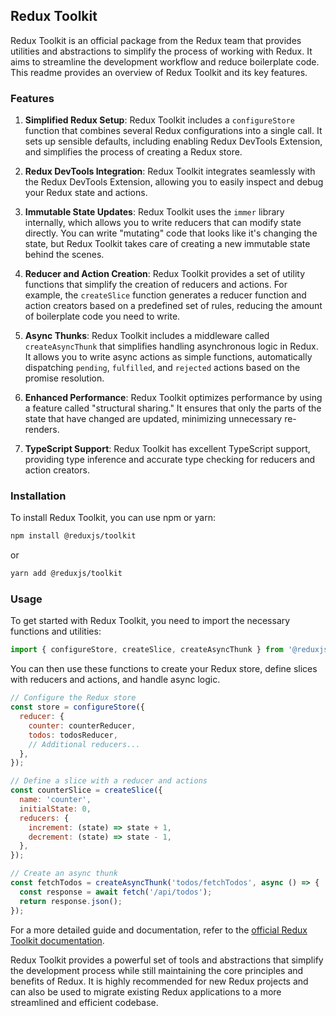## Redux Toolkit

Redux Toolkit is an official package from the Redux team that provides utilities and abstractions to simplify the process of working with Redux. It aims to streamline the development workflow and reduce boilerplate code. This readme provides an overview of Redux Toolkit and its key features.

### Features

1. **Simplified Redux Setup**: Redux Toolkit includes a `configureStore` function that combines several Redux configurations into a single call. It sets up sensible defaults, including enabling Redux DevTools Extension, and simplifies the process of creating a Redux store.

2. **Redux DevTools Integration**: Redux Toolkit integrates seamlessly with the Redux DevTools Extension, allowing you to easily inspect and debug your Redux state and actions.

3. **Immutable State Updates**: Redux Toolkit uses the `immer` library internally, which allows you to write reducers that can modify state directly. You can write "mutating" code that looks like it's changing the state, but Redux Toolkit takes care of creating a new immutable state behind the scenes.

4. **Reducer and Action Creation**: Redux Toolkit provides a set of utility functions that simplify the creation of reducers and actions. For example, the `createSlice` function generates a reducer function and action creators based on a predefined set of rules, reducing the amount of boilerplate code you need to write.

5. **Async Thunks**: Redux Toolkit includes a middleware called `createAsyncThunk` that simplifies handling asynchronous logic in Redux. It allows you to write async actions as simple functions, automatically dispatching `pending`, `fulfilled`, and `rejected` actions based on the promise resolution.

6. **Enhanced Performance**: Redux Toolkit optimizes performance by using a feature called "structural sharing." It ensures that only the parts of the state that have changed are updated, minimizing unnecessary re-renders.

7. **TypeScript Support**: Redux Toolkit has excellent TypeScript support, providing type inference and accurate type checking for reducers and action creators.

### Installation

To install Redux Toolkit, you can use npm or yarn:

```bash
npm install @reduxjs/toolkit
```

or

```bash
yarn add @reduxjs/toolkit
```

### Usage

To get started with Redux Toolkit, you need to import the necessary functions and utilities:

```javascript
import { configureStore, createSlice, createAsyncThunk } from '@reduxjs/toolkit';
```

You can then use these functions to create your Redux store, define slices with reducers and actions, and handle async logic.

```javascript
// Configure the Redux store
const store = configureStore({
  reducer: {
    counter: counterReducer,
    todos: todosReducer,
    // Additional reducers...
  },
});

// Define a slice with a reducer and actions
const counterSlice = createSlice({
  name: 'counter',
  initialState: 0,
  reducers: {
    increment: (state) => state + 1,
    decrement: (state) => state - 1,
  },
});

// Create an async thunk
const fetchTodos = createAsyncThunk('todos/fetchTodos', async () => {
  const response = await fetch('/api/todos');
  return response.json();
});
```

For a more detailed guide and documentation, refer to the [official Redux Toolkit documentation](https://redux-toolkit.js.org/).

Redux Toolkit provides a powerful set of tools and abstractions that simplify the development process while still maintaining the core principles and benefits of Redux. It is highly recommended for new Redux projects and can also be used to migrate existing Redux applications to a more streamlined and efficient codebase.